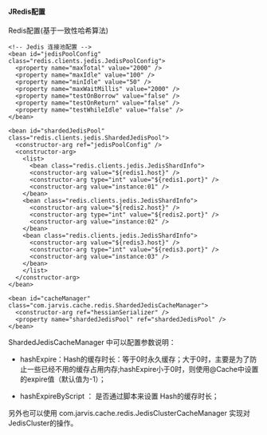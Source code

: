 #### JRedis配置

Redis配置(基于一致性哈希算法)

    <!-- Jedis 连接池配置 -->
    <bean id="jedisPoolConfig" class="redis.clients.jedis.JedisPoolConfig">
      <property name="maxTotal" value="2000" />
      <property name="maxIdle" value="100" />
      <property name="minIdle" value="50" />
      <property name="maxWaitMillis" value="2000" />
      <property name="testOnBorrow" value="false" />
      <property name="testOnReturn" value="false" />
      <property name="testWhileIdle" value="false" />
    </bean>

    <bean id="shardedJedisPool" class="redis.clients.jedis.ShardedJedisPool">
      <constructor-arg ref="jedisPoolConfig" />
      <constructor-arg>
        <list>
          <bean class="redis.clients.jedis.JedisShardInfo">
          <constructor-arg value="${redis1.host}" />
          <constructor-arg type="int" value="${redis1.port}" />
          <constructor-arg value="instance:01" />
        </bean>
        <bean class="redis.clients.jedis.JedisShardInfo">
          <constructor-arg value="${redis2.host}" />
          <constructor-arg type="int" value="${redis2.port}" />
          <constructor-arg value="instance:02" />
        </bean>
        <bean class="redis.clients.jedis.JedisShardInfo">
          <constructor-arg value="${redis3.host}" />
          <constructor-arg type="int" value="${redis3.port}" />
          <constructor-arg value="instance:03" />
        </bean>
        </list>
      </constructor-arg>
    </bean>
    
    <bean id="cacheManager" class="com.jarvis.cache.redis.ShardedJedisCacheManager">
      <constructor-arg ref="hessianSerializer" />
      <property name="shardedJedisPool" ref="shardedJedisPool" />
    </bean>

ShardedJedisCacheManager 中可以配置参数说明：


* hashExpire：Hash的缓存时长：等于0时永久缓存；大于0时，主要是为了防止一些已经不用的缓存占用内存;hashExpire小于0时，则使用@Cache中设置的expire值（默认值为-1）；

* hashExpireByScript ： 是否通过脚本来设置 Hash的缓存时长；

另外也可以使用 com.jarvis.cache.redis.JedisClusterCacheManager 实现对JedisCluster的操作。

